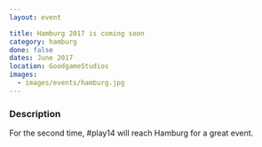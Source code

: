 ```yaml
---
layout: event

title: Hamburg 2017 is coming soon
category: hamburg
done: false
dates: June 2017
location: GoodgameStudios
images:
  - images/events/hamburg.jpg
---
```


### Description
For the second time, #play14 will reach Hamburg for a great event.
